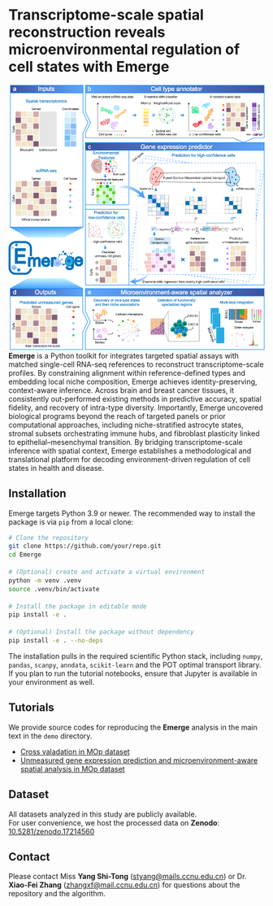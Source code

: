 # Transcriptome-scale spatial reconstruction reveals microenvironmental regulation of cell states with Emerge
![Overview of Emerge](figures/fig1.png)
**Emerge** is a Python toolkit for integrates targeted spatial assays with matched single-cell RNA-seq references to reconstruct transcriptome-scale profiles. By constraining alignment within reference-defined types and embedding local niche composition, Emerge achieves identity-preserving, context-aware inference. Across brain and breast cancer tissues, it consistently out-performed existing methods in predictive accuracy, spatial fidelity, and recovery of intra-type diversity. Importantly, Emerge uncovered biological programs beyond the reach of targeted panels or prior computational approaches, including niche-stratified astrocyte states, stromal subsets orchestrating immune hubs, and fibroblast plasticity linked to epithelial–mesenchymal transition. By bridging transcriptome-scale inference with spatial context, Emerge establishes a methodological and translational platform for decoding environment-driven regulation of cell states in health and disease.



## Installation

Emerge targets Python 3.9 or newer. The recommended way to install the package is via `pip`
from a local clone:

```bash
# Clone the repository
git clone https://github.com/your/repo.git
cd Emerge

# (Optional) create and activate a virtual environment
python -m venv .venv
source .venv/bin/activate

# Install the package in editable mode
pip install -e .

# (Optional) Install the package without dependency 
pip install -e . --no-deps
```

The installation pulls in the required scientific Python stack, including `numpy`, `pandas`,
`scanpy`, `anndata`, `scikit-learn` and the POT optimal transport library. If you plan to run
the tutorial notebooks, ensure that Jupyter is available in your environment as well.



## Tutorials

We provide source codes for reproducing the **Emerge** analysis in the main text in the `demo` directory.

- [Cross valadation in MOp dataset](demo/mop_cross_validation.ipynb)
- [Unmeasured gene expression prediction and microenvironment-aware spatial analysis in MOp dataset](demo/emerge_mop_un.ipynb)


## Dataset
All datasets analyzed in this study are publicly available.  
For user convenience, we host the processed data on **Zenodo**:  
[10.5281/zenodo.17214560](https://doi.org/10.5281/zenodo.17214560)



## Contact

Please contact Miss **Yang Shi-Tong** (<styang@mails.ccnu.edu.cn>) or Dr. **Xiao-Fei Zhang**
(<zhangxf@mail.ccnu.edu.cn>) for questions about the repository and the algorithm.


